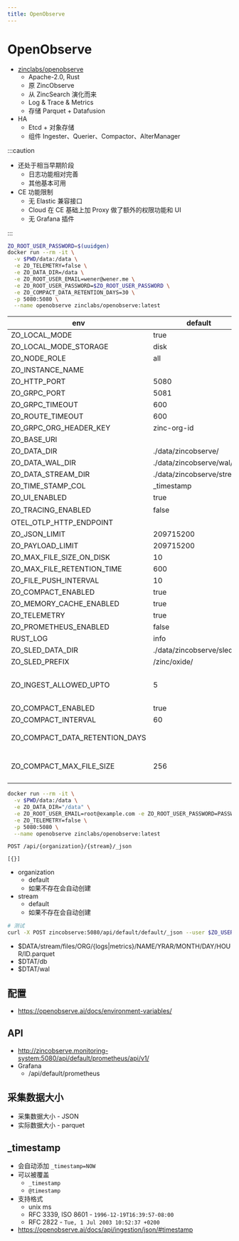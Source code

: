 ```yaml
---
title: OpenObserve
---
```


# OpenObserve

- [zinclabs/openobserve](https://github.com/zinclabs/openobserve)
  - Apache-2.0, Rust
  - 原 ZincObserve
  - 从 ZincSearch 演化而来
  - Log & Trace & Metrics
  - 存储 Parquet + Datafusion
- HA
  - Etcd + 对象存储
  - 组件 Ingester、Querier、Compactor、AlterManager

:::caution

- 还处于相当早期阶段
  - 日志功能相对完善
  - 其他基本可用
- CE 功能限制
  - 无 Elastic 兼容接口
  - Cloud 在 CE 基础上加 Proxy 做了额外的权限功能和 UI
  - 无 Grafana 插件

:::

```bash
ZO_ROOT_USER_PASSWORD=$(uuidgen)
docker run --rm -it \
  -v $PWD/data:/data \
  -e ZO_TELEMETRY=false \
  -e ZO_DATA_DIR=/data \
  -e ZO_ROOT_USER_EMAIL=wener@wener.me \
  -e ZO_ROOT_USER_PASSWORD=$ZO_ROOT_USER_PASSWORD \
  -e ZO_COMPACT_DATA_RETENTION_DAYS=30 \
  -p 5080:5080 \
  --name openobserve zinclabs/openobserve:latest
```

| env                            | default                    | note               |
| ------------------------------ | -------------------------- | ------------------ |
| ZO_LOCAL_MODE                  | true                       |
| ZO_LOCAL_MODE_STORAGE          | disk                       | s3                 |
| ZO_NODE_ROLE                   | all                        |
| ZO_INSTANCE_NAME               |
| ZO_HTTP_PORT                   | 5080                       |
| ZO_GRPC_PORT                   | 5081                       |
| ZO_GRPC_TIMEOUT                | 600                        |
| ZO_ROUTE_TIMEOUT               | 600                        |
| ZO_GRPC_ORG_HEADER_KEY         | zinc-org-id                |
| ZO_BASE_URI                    |
| ZO_DATA_DIR                    | ./data/zincobserve/        |
| ZO_DATA_WAL_DIR                | ./data/zincobserve/wal/    |
| ZO_DATA_STREAM_DIR             | ./data/zincobserve/stream/ |
| ZO_TIME_STAMP_COL              | \_timestamp                |
| ZO_UI_ENABLED                  | true                       |
| ZO_TRACING_ENABLED             | false                      | 发送               |
| OTEL_OTLP_HTTP_ENDPOINT        |
| ZO_JSON_LIMIT                  | 209715200                  | 200M               |
| ZO_PAYLOAD_LIMIT               | 209715200                  | 200M               |
| ZO_MAX_FILE_SIZE_ON_DISK       | 10                         | 10mb               |
| ZO_MAX_FILE_RETENTION_TIME     | 600                        | 600s               |
| ZO_FILE_PUSH_INTERVAL          | 10                         | 10s                |
| ZO_COMPACT_ENABLED             | true                       |
| ZO_MEMORY_CACHE_ENABLED        | true                       |
| ZO_TELEMETRY                   | true                       |
| ZO_PROMETHEUS_ENABLED          | false                      | /metrics           |
| RUST_LOG                       | info                       |
| ZO_SLED_DATA_DIR               | ./data/zincobserve/sled/   |
| ZO_SLED_PREFIX                 | /zinc/oxide/               |
| ZO_INGEST_ALLOWED_UPTO         | 5                          | 允许插入 5h 前数据 |
| ZO_COMPACT_ENABLED             | true                       |
| ZO_COMPACT_INTERVAL            | 60                         |
| ZO_COMPACT_DATA_RETENTION_DAYS |                            | 保留多少天         |
| ZO_COMPACT_MAX_FILE_SIZE       | 256                        | 多少 MB 时 compact |

```bash
docker run --rm -it \
  -v $PWD/data:/data \
  -e ZO_DATA_DIR="/data" \
  -e ZO_ROOT_USER_EMAIL=root@example.com -e ZO_ROOT_USER_PASSWORD=PASSWORD \
  -e ZO_TELEMETRY=false \
  -p 5080:5080 \
  --name openobserve zinclabs/openobserve:latest
```

```http
POST /api/{organization}/{stream}/_json

[{}]
```

- organization
  - default
  - 如果不存在会自动创建
- stream
  - default
  - 如果不存在会自动创建

```bash
# 测试
curl -X POST zincobserve:5080/api/default/default/_json --user $ZO_USER --password $ZO_PASSWORD -d '[]'
```

- $DATA/stream/files/ORG/{logs|metrics}/NAME/YRAR/MONTH/DAY/HOUR/ID.parquet
- $DTAT/db
- $DTAT/wal

## 配置

- https://openobserve.ai/docs/environment-variables/

## API

- http://zincobserve.monitoring-system:5080/api/default/prometheus/api/v1/
- Grafana
  - /api/default/prometheus

## 采集数据大小

- 采集数据大小 - JSON
- 实际数据大小 - parquet

## \_timestamp

- 会自动添加 `_timestamp=NOW`
- 可以被覆盖
  - `_timestamp`
  - `@timestamp`
- 支持格式
  - unix ms
  - RFC 3339, ISO 8601 - `1996-12-19T16:39:57-08:00`
  - RFC 2822 - `Tue, 1 Jul 2003 10:52:37 +0200`
- https://openobserve.ai/docs/api/ingestion/json/#timestamp
